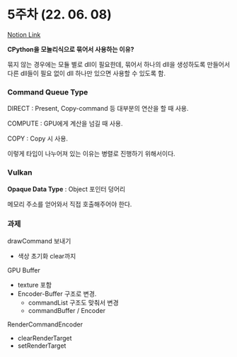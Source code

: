 # 5주차 (22. 06. 08)
[Notion Link](https://www.notion.so/5-22-06-08-9de60cdbbc2344d5942f42422364f265)

**CPython을 모놀리식으로 묶어서 사용하는 이유?**

묶지 않는 경우에는 모듈 별로 dll이 필요한데, 묶어서 하나의 dll을 생성하도록 만들어서 다른 dll들이 필요 없이 dll 하나만 있으면 사용할 수 있도록 함.

### Command Queue Type

DIRECT : Present, Copy-command 등 대부분의 연산을 할 때 사용.

COMPUTE : GPU에게 계산을 넘길 때 사용.

COPY : Copy 시 사용.

이렇게 타입이 나누어져 있는 이유는 병렬로 진행하기 위해서이다.

### Vulkan

**Opaque Data Type** : Object 포인터 덩어리

메모리 주소를 얻어와서 직접 호출해주어야 한다.

### 과제

drawCommand 보내기

- 색상 초기화 clear까지

GPU Buffer

- texture 포함
- Encoder-Buffer 구조로 변경.
    - commandList 구조도 맞춰서 변경
    - commandBuffer / Encoder
    

RenderCommandEncoder

- clearRenderTarget
- setRenderTarget